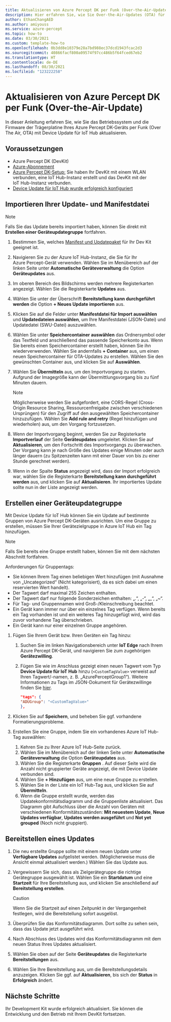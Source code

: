 ```yaml
---
title: Aktualisieren von Azure Percept DK per Funk (Over-the-Air-Update)
description: Hier erfahren Sie, wie Sie Over-the-Air-Updates (OTA) für Ihr Azure Percept DK-Gerät erhalten.
author: EthanChangAED
ms.author: amiyouss
ms.service: azure-percept
ms.topic: how-to
ms.date: 03/30/2021
ms.custom: template-how-to
ms.openlocfilehash: 0b3dd8e10379e28a7bd988ec37dcd1943fcac2d3
ms.sourcegitcommit: 40866facf800a09574f97cc486b5f64fced67eb2
ms.translationtype: HT
ms.contentlocale: de-DE
ms.lasthandoff: 08/30/2021
ms.locfileid: "123222258"
---
```

# <a name="update-azure-percept-dk-over-the-air"></a>Aktualisieren von Azure Percept DK per Funk (Over-the-Air-Update)

In dieser Anleitung erfahren Sie, wie Sie das Betriebssystem und die Firmware der Trägerplatine Ihres Azure Percept DK-Geräts per Funk (Over The Air, OTA) mit Device Update für IoT Hub aktualisieren.

## <a name="prerequisites"></a>Voraussetzungen

- Azure Percept DK (DevKit)
- [Azure-Abonnement](https://azure.microsoft.com/free/)
- [Azure Percept DK-Setup:](./quickstart-percept-dk-set-up.md) Sie haben Ihr DevKit mit einem WLAN verbunden, eine IoT Hub-Instanz erstellt und das DevKit mit der IoT Hub-Instanz verbunden.
- [Device Update für IoT Hub wurde erfolgreich konfiguriert](./how-to-set-up-over-the-air-updates.md)

## <a name="import-your-update-file-and-manifest-file"></a>Importieren Ihrer Update- und Manifestdatei

> [!NOTE]
> Falls Sie das Update bereits importiert haben, können Sie direkt mit **Erstellen einer Geräteupdategruppe** fortfahren.

1. Bestimmen Sie, welches [Manifest und Updatepaket](./how-to-select-update-package.md) für Ihr Dev Kit geeignet ist.

1. Navigieren Sie zu der Azure IoT Hub-Instanz, die Sie für Ihr Azure Percept-Gerät verwenden. Wählen Sie im Menübereich auf der linken Seite unter **Automatische Geräteverwaltung** die Option **Geräteupdates** aus.

1. Im oberen Bereich des Bildschirms werden mehrere Registerkarten angezeigt. Wählen Sie die Registerkarte **Updates** aus.

1. Wählen Sie unter der Überschrift **Bereitstellung kann durchgeführt werden** die Option **+ Neues Update importieren** aus.

1. Klicken Sie auf die Felder unter **Manifestdatei für Import auswählen** und **Updatedateien auswählen**, um Ihre Manifestdatei (JSON-Datei) und Updatedatei (SWU-Datei) auszuwählen.

1. Wählen Sie unter **Speichercontainer auswählen** das Ordnersymbol oder das Textfeld und anschließend das passende Speicherkonto aus. Wenn Sie bereits einen Speichercontainer erstellt haben, können Sie ihn wiederverwenden. Wählen Sie andernfalls **+ Container** aus, um einen neuen Speichercontainer für OTA-Updates zu erstellen. Wählen Sie den gewünschten Container aus, und klicken Sie auf **Auswählen**.

1. Wählen Sie **Übermitteln** aus, um den Importvorgang zu starten. Aufgrund der Imagegröße kann der Übermittlungsvorgang bis zu fünf Minuten dauern.

    > [!NOTE]
    > Möglicherweise werden Sie aufgefordert, eine CORS-Regel (Cross-Origin Resource Sharing, Ressourcenfreigabe zwischen verschiedenen Ursprüngen) für den Zugriff auf den ausgewählten Speichercontainer hinzuzufügen. Wählen Sie **Add rule and retry** (Regel hinzufügen und wiederholen) aus, um den Vorgang fortzusetzen.

1. Wenn der Importvorgang beginnt, werden Sie zur Registerkarte **Importverlauf** der Seite **Geräteupdates** umgeleitet. Klicken Sie auf **Aktualisieren**, um den Fortschritt des Importvorgangs zu überwachen. Der Vorgang kann je nach Größe des Updates einige Minuten oder auch länger dauern (zu Spitzenzeiten kann mit einer Dauer von bis zu einer Stunde gerechnet werden).

1. Wenn in der Spalte **Status** angezeigt wird, dass der Import erfolgreich war, wählen Sie die Registerkarte **Bereitstellung kann durchgeführt werden** aus, und klicken Sie auf **Aktualisieren**. Ihr importiertes Update sollte nun in der Liste angezeigt werden.

## <a name="create-a-device-update-group"></a>Erstellen einer Geräteupdategruppe

Mit Device Update für IoT Hub können Sie ein Update auf bestimmte Gruppen von Azure Percept DK-Geräten ausrichten. Um eine Gruppe zu erstellen, müssen Sie Ihrer Gerätezielgruppe in Azure IoT Hub ein Tag hinzufügen.

> [!NOTE]
> Falls Sie bereits eine Gruppe erstellt haben, können Sie mit dem nächsten Abschnitt fortfahren.

Anforderungen für Gruppentags:

- Sie können Ihrem Tag einen beliebigen Wert hinzufügen (mit Ausnahme von „Uncategorized“ (Nicht kategorisiert), da es sich dabei um einen reservierten Wert handelt).
- Der Tagwert darf maximal 255 Zeichen enthalten.
- Der Tagwert darf nur folgende Sonderzeichen enthalten: „.“, „-“, „_“, „~“.
- Für Tag- und Gruppennamen wird Groß-/Kleinschreibung beachtet.
- Ein Gerät kann immer nur über ein einzelnes Tag verfügen. Wenn bereits ein Tag vorhanden ist und ein weiteres Tag hinzugefügt wird, wird das zuvor vorhandene Tag überschrieben.
- Ein Gerät kann nur einer einzelnen Gruppe angehören.

1. Fügen Sie Ihrem Gerät bzw. Ihren Geräten ein Tag hinzu:
    1. Suchen Sie im linken Navigationsbereich unter **IoT Edge** nach Ihrem Azure Percept DK-Gerät, und navigieren Sie zum zugehörigen **Gerätezwilling**.
    1. Fügen Sie wie im Anschluss gezeigt einen neuen Tagwert vom Typ **Device Update für IoT Hub** hinzu (```<CustomTagValue>``` verweist auf Ihren Tagwert/-namen, z. B. „AzurePerceptGroup1“). Weitere Informationen zu Tags im JSON-Dokument für Gerätezwillinge finden Sie [hier](../iot-hub/iot-hub-devguide-device-twins.md#device-twins).

        ```json
        "tags": {
        "ADUGroup": "<CustomTagValue>"
        },
        ```

1. Klicken Sie auf **Speichern**, und beheben Sie ggf. vorhandene Formatierungsprobleme.

1. Erstellen Sie eine Gruppe, indem Sie ein vorhandenes Azure IoT Hub-Tag auswählen:

    1. Kehren Sie zu Ihrer Azure IoT Hub-Seite zurück.
    1. Wählen Sie im Menübereich auf der linken Seite unter **Automatische Geräteverwaltung** die Option **Geräteupdates** aus.
    1. Wählen Sie die Registerkarte **Gruppen** . Auf dieser Seite wird die Anzahl nicht gruppierter Geräte angezeigt, die mit Device Update verbunden sind.
    1. Wählen Sie **+ Hinzufügen** aus, um eine neue Gruppe zu erstellen.
    1. Wählen Sie in der Liste ein IoT Hub-Tag aus, und klicken Sie auf **Übermitteln**.
    1. Wenn die Gruppe erstellt wurde, werden das Updatekonformitätsdiagramm und die Gruppenliste aktualisiert. Das Diagramm gibt Aufschluss über die Anzahl von Geräten mit verschiedenen Konformitätszuständen: **Mit neuestem Update**, **Neue Updates verfügbar**, **Updates werden ausgeführt** und **Not yet grouped** (Noch nicht gruppiert).

## <a name="deploy-an-update"></a>Bereitstellen eines Updates

1. Die neu erstellte Gruppe sollte mit einem neuen Update unter **Verfügbare Updates** aufgelistet werden. (Möglicherweise muss die Ansicht einmal aktualisiert werden.) Wählen Sie das Update aus.

1. Vergewissern Sie sich, dass als Zielgerätegruppe die richtige Gerätegruppe ausgewählt ist. Wählen Sie ein **Startdatum** und eine **Startzeit** für Ihre Bereitstellung aus, und klicken Sie anschließend auf **Bereitstellung erstellen**.

    > [!CAUTION]
    > Wenn Sie die Startzeit auf einen Zeitpunkt in der Vergangenheit festlegen, wird die Bereitstellung sofort ausgelöst.

1. Überprüfen Sie das Konformitätsdiagramm. Dort sollte zu sehen sein, dass das Update jetzt ausgeführt wird.

1. Nach Abschluss des Updates wird das Konformitätsdiagramm mit dem neuen Status Ihres Updates aktualisiert.

1. Wählen Sie oben auf der Seite **Geräteupdates** die Registerkarte **Bereitstellungen** aus.

1. Wählen Sie Ihre Bereitstellung aus, um die Bereitstellungsdetails anzuzeigen. Klicken Sie ggf. auf **Aktualisieren**, bis sich der **Status** in **Erfolgreich** ändert.

## <a name="next-steps"></a>Nächste Schritte

Ihr Development Kit wurde erfolgreich aktualisiert. Sie können die Entwicklung und den Betrieb mit Ihrem DevKit fortsetzen.
